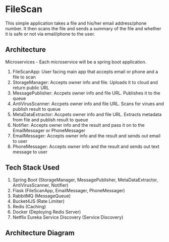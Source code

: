 # FileScan
This simple application takes a file and his/her email address/phone number. It then scans the file and sends a summary of the file and whether it is safe or not via email/phone to the user.

## Architecture

Microservices - Each microservice will be a spring boot application.  

1. FileScanApp: User facing main app that accepts email or phone and a file to scan
2. StorageManager: Accepts owner info and file. Uploads it to cloud and return public URL
3. MessagePublisher: Accpets owner info and file URL. Publishes it to the queue
4. AntiVirusScanner: Accpets owner info and file URL. Scans for virues and publish result to queue
5. MetaDataExtractor: Accpets owner info and file URL. Extracts metadata from file and publish result to queue
6. Notifier: Accepts owner info and the result and pass it on to the EmailMessager or PhoneMessager
7. EmailMessager: Accepts owner info and the result and sends out email to user
8. PhoneMessager: Accepts owner info and the result and sends out text message to user

## Tech Stack Used
  
1. Spring Boot (StorageManager, MessagePublisher, MetaDataExtractor, AntiVirusScanner, Notifier)
2. Flask (FileScanApp, EmailMessager, PhoneMessager)
3. RabbitMQ (MessageQueue)
4. Bucket4JS (Rate Limiter)
5. Redis (Caching)
6. Docker (Deploying Redis Server)
7. Netflix Eureka Service Discovery (Service Discovery)


## Architecture Diagram